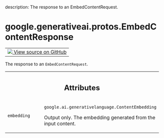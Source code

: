 description: The response to an EmbedContentRequest.

<div itemscope itemtype="http://developers.google.com/ReferenceObject">
<meta itemprop="name" content="google.generativeai.protos.EmbedContentResponse" />
<meta itemprop="path" content="Stable" />
</div>

# google.generativeai.protos.EmbedContentResponse

<!-- Insert buttons and diff -->

<table class="tfo-notebook-buttons tfo-api nocontent">
<td>
  <a target="_blank" href="https://github.com/googleapis/google-cloud-python/tree/main/packages/google-ai-generativelanguage/google/ai/generativelanguage_v1beta/types/generative_service.py#L1479-L1492">
    <img src="https://www.tensorflow.org/images/GitHub-Mark-32px.png" />
    View source on GitHub
  </a>
</td>
</table>



The response to an ``EmbedContentRequest``.

<!-- Placeholder for "Used in" -->




<!-- Tabular view -->
 <table class="responsive fixed orange">
<colgroup><col width="214px"><col></colgroup>
<tr><th colspan="2"><h2 class="add-link">Attributes</h2></th></tr>

<tr>
<td>

`embedding`<a id="embedding"></a>

</td>
<td>

`google.ai.generativelanguage.ContentEmbedding`

Output only. The embedding generated from the
input content.

</td>
</tr>
</table>




